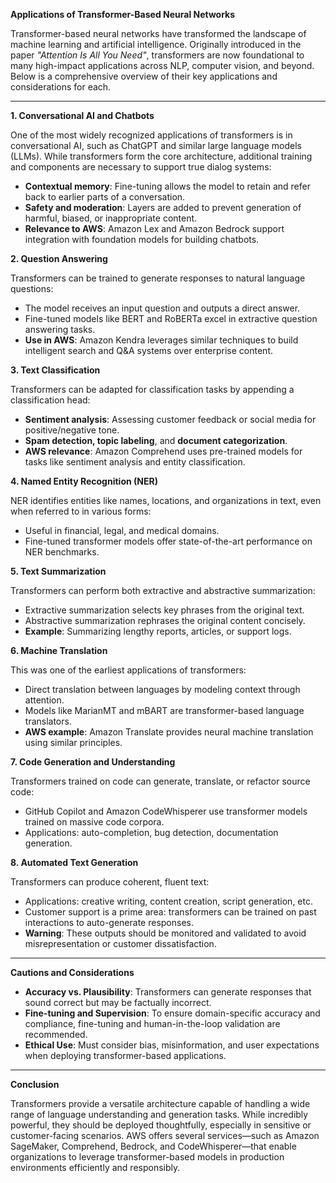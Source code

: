 **Applications of Transformer-Based Neural Networks**

Transformer-based neural networks have transformed the landscape of machine learning and artificial intelligence. Originally introduced in the paper _"Attention Is All You Need"_, transformers are now foundational to many high-impact applications across NLP, computer vision, and beyond. Below is a comprehensive overview of their key applications and considerations for each.

---

**1. Conversational AI and Chatbots**

One of the most widely recognized applications of transformers is in conversational AI, such as ChatGPT and similar large language models (LLMs). While transformers form the core architecture, additional training and components are necessary to support true dialog systems:

- **Contextual memory**: Fine-tuning allows the model to retain and refer back to earlier parts of a conversation.
- **Safety and moderation**: Layers are added to prevent generation of harmful, biased, or inappropriate content.
- **Relevance to AWS**: Amazon Lex and Amazon Bedrock support integration with foundation models for building chatbots.

**2. Question Answering**

Transformers can be trained to generate responses to natural language questions:

- The model receives an input question and outputs a direct answer.
- Fine-tuned models like BERT and RoBERTa excel in extractive question answering tasks.
- **Use in AWS**: Amazon Kendra leverages similar techniques to build intelligent search and Q&A systems over enterprise content.

**3. Text Classification**

Transformers can be adapted for classification tasks by appending a classification head:

- **Sentiment analysis**: Assessing customer feedback or social media for positive/negative tone.
- **Spam detection, topic labeling**, and **document categorization**.
- **AWS relevance**: Amazon Comprehend uses pre-trained models for tasks like sentiment analysis and entity classification.

**4. Named Entity Recognition (NER)**

NER identifies entities like names, locations, and organizations in text, even when referred to in various forms:

- Useful in financial, legal, and medical domains.
- Fine-tuned transformer models offer state-of-the-art performance on NER benchmarks.

**5. Text Summarization**

Transformers can perform both extractive and abstractive summarization:

- Extractive summarization selects key phrases from the original text.
- Abstractive summarization rephrases the original content concisely.
- **Example**: Summarizing lengthy reports, articles, or support logs.

**6. Machine Translation**

This was one of the earliest applications of transformers:

- Direct translation between languages by modeling context through attention.
- Models like MarianMT and mBART are transformer-based language translators.
- **AWS example**: Amazon Translate provides neural machine translation using similar principles.

**7. Code Generation and Understanding**

Transformers trained on code can generate, translate, or refactor source code:

- GitHub Copilot and Amazon CodeWhisperer use transformer models trained on massive code corpora.
- Applications: auto-completion, bug detection, documentation generation.

**8. Automated Text Generation**

Transformers can produce coherent, fluent text:

- Applications: creative writing, content creation, script generation, etc.
- Customer support is a prime area: transformers can be trained on past interactions to auto-generate responses.
- **Warning**: These outputs should be monitored and validated to avoid misrepresentation or customer dissatisfaction.

---

**Cautions and Considerations**

- **Accuracy vs. Plausibility**: Transformers can generate responses that sound correct but may be factually incorrect.
- **Fine-tuning and Supervision**: To ensure domain-specific accuracy and compliance, fine-tuning and human-in-the-loop validation are recommended.
- **Ethical Use**: Must consider bias, misinformation, and user expectations when deploying transformer-based applications.

---

**Conclusion**

Transformers provide a versatile architecture capable of handling a wide range of language understanding and generation tasks. While incredibly powerful, they should be deployed thoughtfully, especially in sensitive or customer-facing scenarios. AWS offers several services—such as Amazon SageMaker, Comprehend, Bedrock, and CodeWhisperer—that enable organizations to leverage transformer-based models in production environments efficiently and responsibly.
